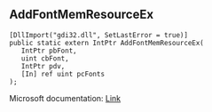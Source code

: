 ## AddFontMemResourceEx

```
[DllImport("gdi32.dll", SetLastError = true)]
public static extern IntPtr AddFontMemResourceEx(
   IntPtr pbFont,
   uint cbFont,
   IntPtr pdv,
   [In] ref uint pcFonts
);
```

Microsoft documentation: [Link](https://docs.microsoft.com/en-us/windows/win32/api/wingdi/nf-wingdi-addfontmemresourceex)
